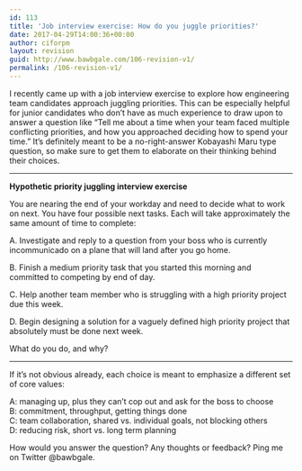 ```yaml
---
id: 113
title: 'Job interview exercise: How do you juggle priorities?'
date: 2017-04-29T14:00:36+00:00
author: ciforpm
layout: revision
guid: http://www.bawbgale.com/106-revision-v1/
permalink: /106-revision-v1/
---
```

I recently came up with a job interview exercise to explore how engineering team candidates approach juggling priorities. This can be especially helpful for junior candidates who don&#8217;t have as much experience to draw upon to answer a question like &#8220;Tell me about a time when your team faced multiple conflicting priorities, and how you approached deciding how to spend your time.&#8221; It&#8217;s definitely meant to be a no-right-answer Kobayashi Maru type question, so make sure to get them to elaborate on their thinking behind their choices.

* * *

**Hypothetic priority juggling interview exercise**

You are nearing the end of your workday and need to decide what to work on next. You have four possible next tasks. Each will take approximately the same amount of time to complete:

A. Investigate and reply to a question from your boss who is currently incommunicado on a plane that will land after you go home.

B. Finish a medium priority task that you started this morning and committed to competing by end of day.

C. Help another team member who is struggling with a high priority project due this week.

D. Begin designing a solution for a vaguely defined high priority project that absolutely must be done next week.

What do you do, and why?

* * *

If it&#8217;s not obvious already, each choice is meant to emphasize a different set of core values:

A: managing up, plus they can&#8217;t cop out and ask for the boss to choose  
B: commitment, throughput, getting things done  
C: team collaboration, shared vs. individual goals, not blocking others  
D: reducing risk, short vs. long term planning

How would you answer the question? Any thoughts or feedback? Ping me on Twitter @bawbgale.